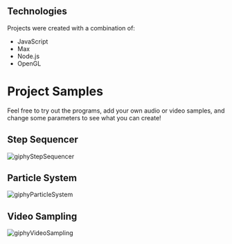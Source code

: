 ## Technologies
Projects were created with a combination of:
* JavaScript
* Max
* Node.js
* OpenGL

# Project Samples
Feel free to try out the programs, add your own audio or video samples, and change some parameters to see what you can create!

## Step Sequencer  
![giphyStepSequencer](https://user-images.githubusercontent.com/33137497/56237073-1b6d1400-6059-11e9-8431-5c3656a8805e.gif)

## Particle System  
![giphyParticleSystem](https://user-images.githubusercontent.com/33137497/56238024-743dac00-605b-11e9-99fc-2d3e9d84aeb3.gif)

## Video Sampling  
![giphyVideoSampling](https://user-images.githubusercontent.com/33137497/56238248-02199700-605c-11e9-9f56-b0415738ad40.gif)
